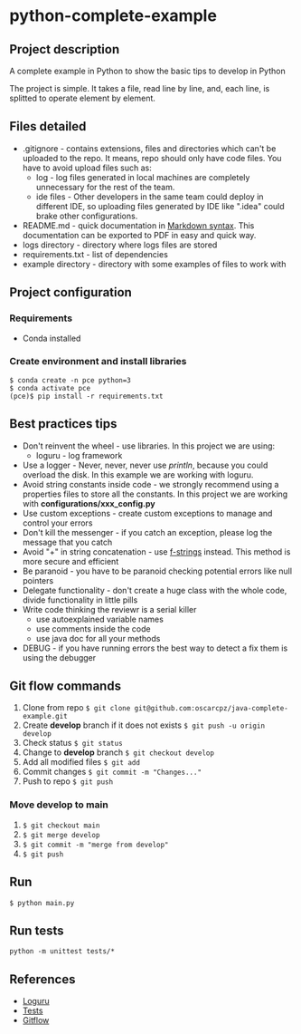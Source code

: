# python-complete-example

## Project description

A complete example in Python to show the basic tips to develop in Python

The project is simple. It takes a file, read line by line, and, each line, is splitted to operate element by element.

## Files detailed

* .gitignore - contains extensions, files and directories which can't be uploaded to the repo. It means, repo should only have code files. You have to avoid upload files such as:
  * log - log files generated in local machines are completely unnecessary for the rest of the team.
  * ide files - Other developers in the same team could deploy in different IDE, so uploading files generated by IDE like ".idea" could brake other configurations.
* README.md - quick documentation in [Markdown syntax](https://www.markdownguide.org/basic-syntax/). This documentation can be exported to PDF in easy and quick way.
* logs directory - directory where logs files are stored
* requirements.txt - list of dependencies
* example directory - directory with some examples of files to work with

## Project configuration

### Requirements

* Conda installed

### Create environment and install libraries

~~~
$ conda create -n pce python=3
$ conda activate pce
(pce)$ pip install -r requirements.txt
~~~

## Best practices tips

* Don't reinvent the wheel - use libraries. In this project we are using:
  * loguru - log framework
* Use a logger - Never, never, never use _println_, because you could overload the disk. In this example we are working with loguru.
* Avoid string constants inside code - we strongly recommend using a properties files to store all the constants. In this project we are working with **configurations/xxx_config.py**
* Use custom exceptions - create custom exceptions to manage and control your errors
* Don't kill the messenger - if you catch an exception, please log the message that you catch
* Avoid "+" in string concatenation - use [f-strings](https://www.python.org/dev/peps/pep-0498/#concatenating-strings) instead. This method is more secure and efficient
* Be paranoid - you have to be paranoid checking potential errors like null pointers
* Delegate functionality - don't create a huge class with the whole code, divide functionality in little pills
* Write code thinking the reviewr is a serial killer
  * use autoexplained variable names
  * use comments inside the code
  * use java doc for all your methods
* DEBUG - if you have running errors the best way to detect a fix them is using the debugger

## Git flow commands

1. Clone from repo `$ git clone git@github.com:oscarcpz/java-complete-example.git`
2. Create **develop** branch if it does not exists `$ git push -u origin develop`
3. Check status `$ git status`
4. Change to **develop** branch `$ git checkout develop`
5. Add all modified files `$ git add`
6. Commit changes `$ git commit -m "Changes..."`
7. Push to repo `$ git push`

### Move develop to main
1. `$ git checkout main`
2. `$ git merge develop`
3. `$ git commit -m "merge from develop"`
4. `$ git push`

## Run

~~~
$ python main.py
~~~

## Run tests

~~~
python -m unittest tests/*
~~~

## References

* [Loguru](https://github.com/Delgan/loguru)
* [Tests](https://docs.python.org/3/library/unittest.html)
* [Gitflow](https://www.atlassian.com/git/tutorials/comparing-workflows/gitflow-workflow)